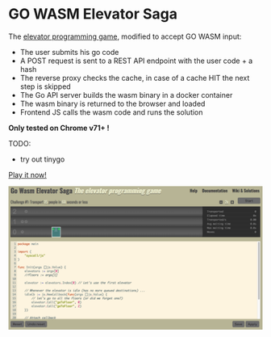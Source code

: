 GO WASM Elevator Saga
===================
The [elevator programming game](https://github.com/magwo/elevatorsaga), modified to accept GO WASM input:
- The user submits his go code 
- A POST request is sent to a REST API endpoint with the user code + a hash
- The reverse proxy checks the cache, in case of a cache HIT the next step is skipped 
- The Go API server builds the wasm binary in a docker container
- The wasm binary is returned to the browser and loaded
- Frontend JS calls the wasm code and runs the solution

**Only tested on Chrome v71+ !**

TODO: 
- try out tinygo

[Play it now!](https://didil.github.io/gowasm-elevatorsaga/)

![Image of Elevator Saga in browser](https://raw.githubusercontent.com/didil/gowasm-elevatorsaga/master/images/screenshot.png)